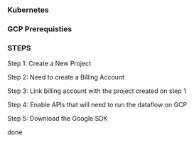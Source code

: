 ### Kubernetes


### GCP Prerequisties

### STEPS 

Step 1: Create a New Project

Step 2: Need to create a Billing Account

Step 3: Link billing account with the project created on step 1

Step 4: Enable APIs that will need to run the dataflow on GCP

Step 5: Download the Google SDK


done

